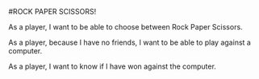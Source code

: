 #ROCK PAPER SCISSORS!

As a player,
I want to be able to choose between Rock Paper Scissors.

As a player,
because I have no friends, I want to be able to play against a computer.

As a player,
I want to know if I have won against the computer.
